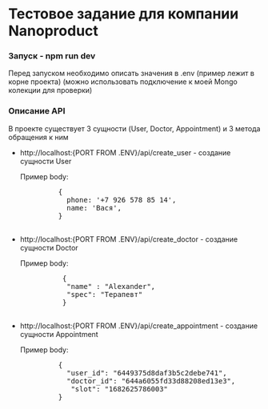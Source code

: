 
<h1> Тестовое задание для компании Nanoproduct </h1>


<h3> Запуск - npm run dev </h3>

<p> Перед запуском необходимо описать значения в .env (пример лежит в корне проекта) (можно использовать подключение к моей Mongo колекции для проверки) </p>

<h3> Описание API </h3>
<p>В проекте существует 3 сущности (User, Doctor, Appointment) и 3 метода обращения к ним</p>
<ul>
  <li>http://localhost:{PORT FROM .ENV}/api/create_user - создание сущности User</li> 
    <p>Пример body:</p>
    <pre>
         {
           phone: '+7 926 578 85 14',
           name: 'Вася',
         } 
    </pre>
   <li>http://localhost:{PORT FROM .ENV}/api/create_doctor - создание сущности Doctor</li> 
    <p>Пример body:</p>
    <pre>
          {
           "name" : "Alexander",
           "spec": "Терапевт"
          }
     </pre>
   <li>http://localhost:{PORT FROM .ENV}/api/create_appointment - создание сущности Appointment</li> 
    <p>Пример body:</p>
    <pre>
         {
           "user_id": "6449375d8daf3b5c2debe741",
           "doctor_id": "644a6055fd33d88208ed13e3",
            "slot": "1682625786003"
         }
    </pre>

</ul>
